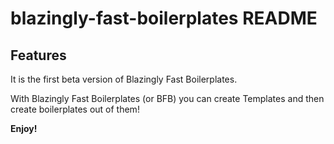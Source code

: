 # blazingly-fast-boilerplates README

## Features

It is the first beta version of Blazingly Fast Boilerplates.

With Blazingly Fast Boilerplates (or BFB) you can create Templates and then create boilerplates out of them!

**Enjoy!**

